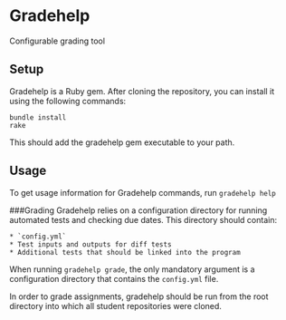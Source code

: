 Gradehelp
=========

Configurable grading tool

Setup
-----
Gradehelp is a Ruby gem. After cloning the repository, you can install it using
the following commands:

    bundle install
    rake

This should add the gradehelp gem executable to your path.

Usage
-----
To get usage information for Gradehelp commands, run `gradehelp help`

###Grading
Gradehelp relies on a configuration directory for running automated tests and
checking due dates. This directory should contain:

    * `config.yml`
    * Test inputs and outputs for diff tests
    * Additional tests that should be linked into the program

When running `gradehelp grade`, the only mandatory argument is a configuration
directory that contains the `config.yml` file.

In order to grade assignments, gradehelp should be run from the root directory
into which all student repositories were cloned.
